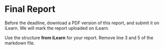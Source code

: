 # Final Report

Before the deadline, download a PDF version of this report, and submit it on iLearn. We will mark the report uploaded on iLearn.

Use the structure **from iLearn** for your report. Remove line 3 and 5 of the markdown file.

